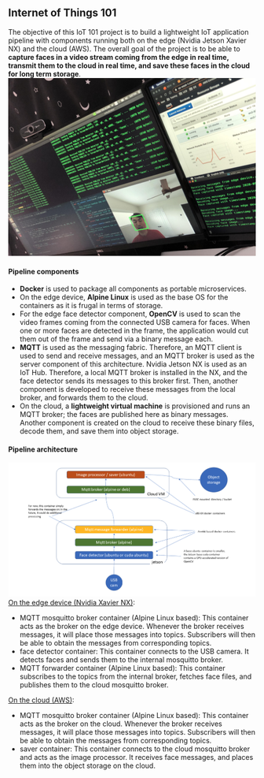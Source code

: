 ## Internet of Things 101
The objective of this IoT 101 project is to build a lightweight IoT application pipeline with components running both on the edge (Nvidia Jetson Xavier NX) and the cloud (AWS). The overall goal of the project is to be able to **capture faces in a video stream coming from the edge in real time, transmit them to the cloud in real time, and save these faces in the cloud for long term storage**.
![completion](IoT_101/images/completion.jpg)

#### Pipeline components
- **Docker** is used to package all components as portable microservices.
- On the edge device, **Alpine Linux** is used as the base OS for the containers as it is frugal in terms of storage.
- For the edge face detector component, **OpenCV** is used to scan the video frames coming from the connected USB camera for faces. When one or more faces are detected in the frame, the application would cut them out of the frame and send via a binary message each.
- **MQTT** is used as the messaging fabric. Therefore, an MQTT client is used to send and receive messages, and an MQTT broker is used as the server component of this architecture. Nvidia Jetson NX is used as an IoT Hub. Therefore, a local MQTT broker is installed in the NX, and the face detector sends its messages to this broker first. Then, another component is developed to receive these messages from the local broker, and forwards them to the cloud.
- On the cloud, a **lightweight virtual machine** is provisioned and runs an MQTT broker; the faces are published here as binary messages. Another component is created on the cloud to receive these binary files, decode them, and save them into object storage.

#### Pipeline architecture
![pipeline](IoT_101/images/pipeline.png)
[On the edge device (Nvidia Xavier NX)](https://github.com/chenliny/internet_of_things/tree/master/xavier):
- MQTT mosquitto broker container (Alpine Linux based): This container acts as the broker on the edge device. Whenever the broker receives messages, it will place those messages into topics. Subscribers will then be able to obtain the messages from corresponding topics.
- face detector container: This container connects to the USB camera. It detects faces and sends them to the internal mosquitto broker.
- MQTT forwarder container (Alpine Linux based): This container subscribes to the topics from the internal broker, fetches face files, and publishes them to the cloud mosquitto broker.

[On the cloud (AWS)](https://github.com/chenliny/internet_of_things/tree/master/aws):
- MQTT mosquitto broker container (Alpine Linux based): This container acts as the broker on the cloud. Whenever the broker receives messages, it will place those messages into topics. Subscribers will then be able to obtain the messages from corresponding topics.
- saver container: This container connects to the cloud mosquitto broker and acts as the image processor. It receives face messages, and places them into the object storage on the cloud.
